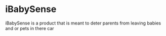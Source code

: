 # iBabySense

iBabySense is a product that is meant to deter parents from leaving babies and or pets in there car
